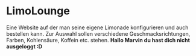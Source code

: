 LimoLounge
=======
Eine Website auf der man seine eigene Limonade konfigurieren und auch bestellen kann. 
Zur Auswahl sollen verschiedene Geschmacksrichtungen, Farben, Kohlensäure, Koffein etc. stehen.
**Hallo Marvin du hast dich nicht ausgeloggt :D**
